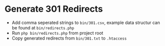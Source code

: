 # Generate 301 Redirects

* Add comma seperated strings to `bin/301.csv`, example data structur can be found at `bin/redirects.php`
* Run `php bin/redirects.php` from project root
* Copy generated redirects from `bin/301.txt` to `.htaccess`
